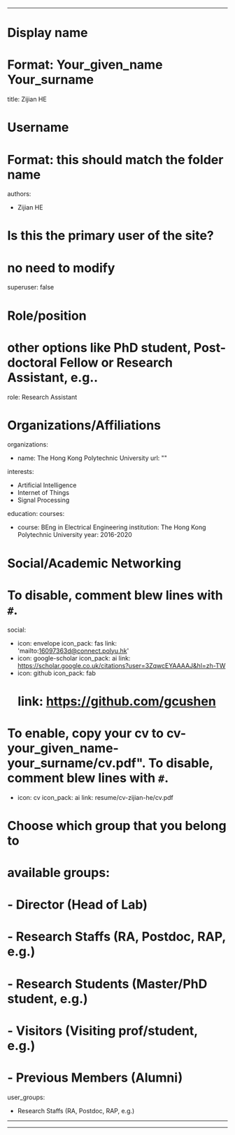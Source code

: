 
---
# Display name
# Format: Your_given_name Your_surname 
title: Zijian HE

# Username
# Format: this should match the folder name
authors:
- Zijian HE

# Is this the primary user of the site?
# no need to modify 
superuser: false

# Role/position
# other options like PhD student, Post-doctoral Fellow or Research Assistant, e.g..
role: Research Assistant

# Organizations/Affiliations
organizations:
- name: The Hong Kong Polytechnic University
  url: ""

interests:
- Artificial Intelligence
- Internet of Things
- Signal Processing

education:
  courses:
  - course: BEng in Electrical Engineering
    institution: The Hong Kong Polytechnic University
    year: 2016-2020

# Social/Academic Networking
# To disable, comment blew lines with `#`.
social:
- icon: envelope
  icon_pack: fas
  link: 'mailto:16097363d@connect.polyu.hk'
- icon: google-scholar
  icon_pack: ai
  link: https://scholar.google.co.uk/citations?user=3ZqwcEYAAAAJ&hl=zh-TW
- icon: github
  icon_pack: fab
  # link: https://github.com/gcushen

# To enable, copy your cv to cv-your_given_name-your_surname/cv.pdf". To disable, comment blew lines with `#`.
- icon: cv
  icon_pack: ai
  link: resume/cv-zijian-he/cv.pdf

# Choose which group that you belong to
#  available groups:
#  - Director (Head of Lab)
#  - Research Staffs (RA, Postdoc, RAP, e.g.)
#  - Research Students (Master/PhD student, e.g.)
#  - Visitors (Visiting prof/student, e.g.)
#  - Previous Members (Alumni)
user_groups:
- Research Staffs (RA, Postdoc, RAP, e.g.)
---



---
